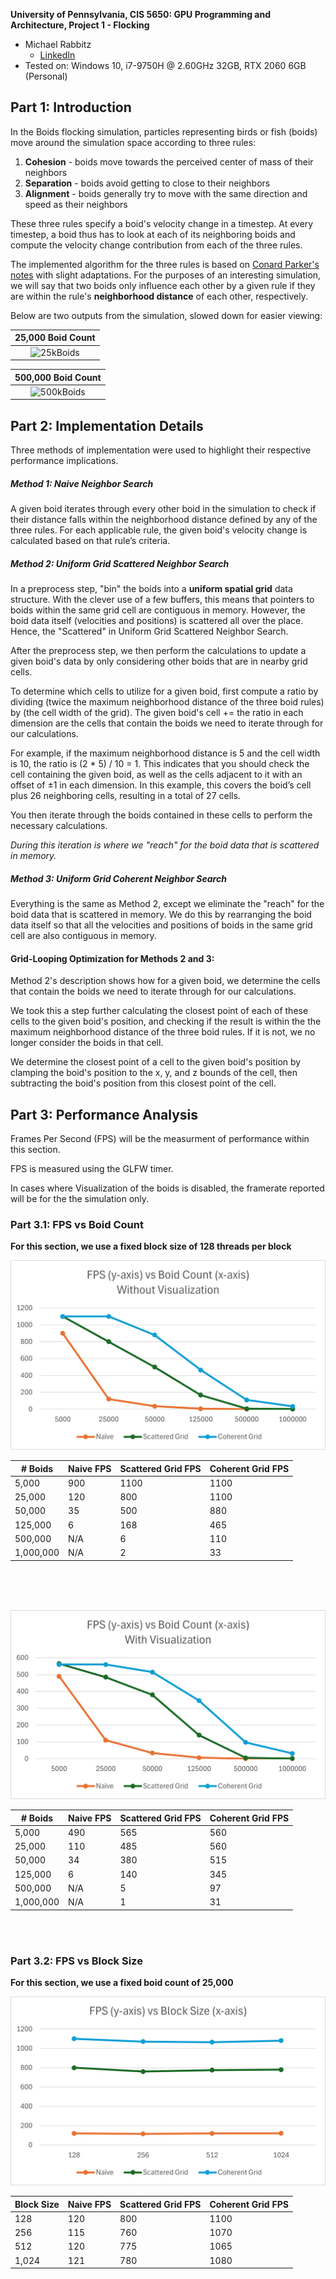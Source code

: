 **University of Pennsylvania, CIS 5650: GPU Programming and Architecture,
Project 1 - Flocking**

* Michael Rabbitz
  * [LinkedIn](https://www.linkedin.com/in/mike-rabbitz)
* Tested on: Windows 10, i7-9750H @ 2.60GHz 32GB, RTX 2060 6GB (Personal)

## Part 1: Introduction

In the Boids flocking simulation, particles representing birds or fish
(boids) move around the simulation space according to three rules:

1. **Cohesion** - boids move towards the perceived center of mass of their neighbors
2. **Separation** - boids avoid getting to close to their neighbors
3. **Alignment** - boids generally try to move with the same direction and speed as
their neighbors

These three rules specify a boid's velocity change in a timestep.
At every timestep, a boid thus has to look at each of its neighboring boids
and compute the velocity change contribution from each of the three rules.

The implemented algorithm for the three rules is based on [Conard Parker's notes](http://www.vergenet.net/~conrad/boids/pseudocode.html)
with slight adaptations. For the purposes of an interesting simulation,
we will say that two boids only influence each other by a given rule if they
are within the rule's **neighborhood distance** of each other, respectively.

Below are two outputs from the simulation, slowed down for easier viewing:

|25,000 Boid Count|
|:--:|
|![25kBoids](images/Debug_25kBoids_Coherent_100Scale.gif)|

|500,000 Boid Count|
|:--:|
|![500kBoids](images/Release_500kBoids_Coherent_500Scale.gif)|


## Part 2: Implementation Details
Three methods of implementation were used to highlight their respective performance implications.

##### Method 1: Naive Neighbor Search
A given boid iterates through every other boid in the simulation to check if their distance falls within the neighborhood distance defined by any of the three rules.
For each applicable rule, the given boid's velocity change is calculated based on that rule’s criteria.

##### Method 2: Uniform Grid Scattered Neighbor Search
In a preprocess step, "bin" the boids into a **uniform spatial grid** data structure.
With the clever use of a few buffers, this means that pointers to boids within the same grid cell are contiguous in memory.
However, the boid data itself (velocities and positions) is scattered all over the place. Hence, the "Scattered" in Uniform Grid Scattered Neighbor Search.

After the preprocess step, we then perform the calculations to update a given boid's data by only considering other boids that are in nearby grid cells.

To determine which cells to utilize for a given boid, first compute a ratio by dividing
(twice the maximum neighborhood distance of the three boid rules) by (the cell width of the grid).
The given boid's cell += the ratio in each dimension are the cells that contain the boids we need to iterate through for our calculations.

For example, if the maximum neighborhood distance is 5 and the cell width is 10, the ratio is (2 * 5) / 10 = 1.
This indicates that you should check the cell containing the given boid, as well as the cells adjacent to it with an offset of ±1 in each dimension.
In this example, this covers the boid’s cell plus 26 neighboring cells, resulting in a total of 27 cells.

You then iterate through the boids contained in these cells to perform the necessary calculations.

*During this iteration is where we "reach" for the boid data that is scattered in memory.*

##### Method 3: Uniform Grid Coherent Neighbor Search
Everything is the same as Method 2, except we eliminate the "reach" for the boid data that is scattered in memory.
We do this by rearranging the boid data itself so that all the velocities and positions of boids in the same grid cell are also contiguous in memory.

#### Grid-Looping Optimization for Methods 2 and 3:
Method 2's description shows how for a given boid, we determine the cells that contain the boids we need to iterate through for our calculations.

We took this a step further calculating the closest point of each of these cells to the given boid's position, and checking if the result is within the the maximum neighborhood distance of the three boid rules.
If it is not, we no longer consider the boids in that cell.

We determine the closest point of a cell to the given boid's position by clamping the boid's position to the x, y, and z bounds of the cell, then subtracting the boid's position from this closest point of the cell.

## Part 3: Performance Analysis
Frames Per Second (FPS) will be the measurment of performance within this section.

FPS is measured using the GLFW timer.

In cases where Visualization of the boids is disabled, the framerate reported will be for the the simulation only.

### Part 3.1: FPS vs Boid Count
**For this section, we use a fixed block size of 128 threads per block**

![FPS_BoidCount_NoViz](images/FPS_BoidCount_NoViz.png)

| # Boids   | Naive FPS | Scattered Grid FPS | Coherent Grid FPS |
| --------- | --------- | ------------------ | ----------------- |
| 5,000     | 900       | 1100               | 1100              |
| 25,000    | 120       | 800                | 1100              |
| 50,000    | 35        | 500                | 880               |
| 125,000   | 6         | 168                | 465               |
| 500,000   | N/A       | 6                  | 110               |
| 1,000,000 | N/A       | 2                  | 33                |

<br>
<br>
<br>

![FPS_BoidCount_Viz](images/FPS_BoidCount_Viz.png)

| # Boids   | Naive FPS | Scattered Grid FPS | Coherent Grid FPS |
| --------- | --------- | ------------------ | ----------------- |
| 5,000     | 490       | 565                | 560               |
| 25,000    | 110       | 485                | 560               |
| 50,000    | 34        | 380                | 515               |
| 125,000   | 6         | 140                | 345               |
| 500,000   | N/A       | 5                  | 97                |
| 1,000,000 | N/A       | 1                  | 31                |

<br>
<br>

### Part 3.2: FPS vs Block Size
**For this section, we use a fixed boid count of 25,000**

![FPS_BlockSize](images/FPS_BlockSize.png)

| Block Size | Naive FPS | Scattered Grid FPS | Coherent Grid FPS |
| ---------- | --------- | ------------------ | ----------------- |
| 128        | 120       | 800                | 1100              |
| 256        | 115       | 760                | 1070              |
| 512        | 120       | 775                | 1065              |
| 1,024      | 121       | 780                | 1080              |

<br>
<br>



